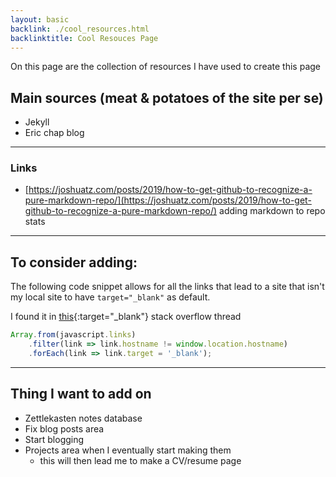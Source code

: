 ```yaml
---
layout: basic
backlink: ./cool_resources.html
backlinktitle: Cool Resouces Page
---
```

On this page are the collection of resources I have used to create this page

## Main sources (meat & potatoes of the site per se)

* Jekyll
* Eric chap blog

---
### Links

* [https://joshuatz.com/posts/2019/how-to-get-github-to-recognize-a-pure-markdown-repo/](https://joshuatz.com/posts/2019/how-to-get-github-to-recognize-a-pure-markdown-repo/) adding markdown to repo stats

---

## To consider adding:

The following code snippet allows for all the links that lead to a site that isn't my local site to have `target="_blank"` as default.

I found it in [this](https://stackoverflow.com/questions/4425198/can-i-create-links-with-target-blank-in-markdown){:target="_blank"} stack overflow thread

```js
Array.from(javascript.links)
    .filter(link => link.hostname != window.location.hostname)
    .forEach(link => link.target = '_blank');
```
---

## Thing I want to add on

* Zettlekasten notes database
* Fix blog posts area
* Start blogging
* Projects area when I eventually start making them
	* this will then lead me to make a CV/resume page
